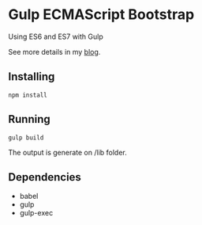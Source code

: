 # Gulp ECMAScript Bootstrap

Using ES6 and ES7 with Gulp

See more details in my <a href="https://medium.com/@pedro.barros/destrinchando-a-ecmascript-com-gulp-f370a1046a32#.8hane8vlw" target="_blank">blog</a>.


Installing 
-------
```
npm install 
```


Running
-------
```
gulp build 
```
The output is generate on /lib folder.

Dependencies 
-------
* babel
* gulp
* gulp-exec
